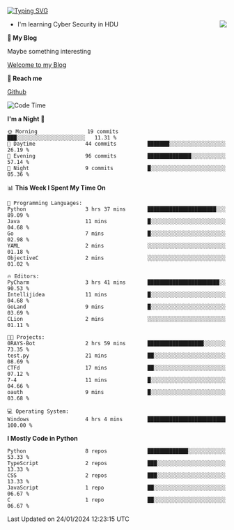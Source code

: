 [![Typing SVG](https://readme-typing-svg.herokuapp.com?font=Fira+Code&pause=1000&random=false&width=450&height=60&lines=Hello+%F0%9F%91%8B%F0%9F%8F%BB;I'm+JBNRZ)](https://git.io/typing-svg)

<a href="#">
  <img align="right" src="https://github-readme-stats.vercel.app/api?username=JBNRZ&show_icons=true&bg_color=15,f2f7fd,E0EAFC" />
</a>

- I'm learning Cyber Security in HDU

 **🌱 My Blog**

Maybe something interesting

[Welcome to my Blog](https://jbnrz.com.cn/)

 **💬 Reach me** 

[Github](https://github.com/JBNRZ)


<!--START_SECTION:waka-->
![Code Time](http://img.shields.io/badge/Code%20Time-274%20hrs%2055%20mins-blue)

**I'm a Night 🦉** 

```text
🌞 Morning                19 commits          ███░░░░░░░░░░░░░░░░░░░░░░   11.31 % 
🌆 Daytime                44 commits          ███████░░░░░░░░░░░░░░░░░░   26.19 % 
🌃 Evening                96 commits          ██████████████░░░░░░░░░░░   57.14 % 
🌙 Night                  9 commits           █░░░░░░░░░░░░░░░░░░░░░░░░   05.36 % 
```


📊 **This Week I Spent My Time On** 

```text
💬 Programming Languages: 
Python                   3 hrs 37 mins       ██████████████████████░░░   89.09 % 
Java                     11 mins             █░░░░░░░░░░░░░░░░░░░░░░░░   04.68 % 
Go                       7 mins              █░░░░░░░░░░░░░░░░░░░░░░░░   02.98 % 
YAML                     2 mins              ░░░░░░░░░░░░░░░░░░░░░░░░░   01.18 % 
ObjectiveC               2 mins              ░░░░░░░░░░░░░░░░░░░░░░░░░   01.02 % 

🔥 Editors: 
PyCharm                  3 hrs 41 mins       ███████████████████████░░   90.53 % 
Intellijidea             11 mins             █░░░░░░░░░░░░░░░░░░░░░░░░   04.68 % 
GoLand                   9 mins              █░░░░░░░░░░░░░░░░░░░░░░░░   03.69 % 
CLion                    2 mins              ░░░░░░░░░░░░░░░░░░░░░░░░░   01.11 % 

🐱‍💻 Projects: 
0RAYS-Bot                2 hrs 59 mins       ██████████████████░░░░░░░   73.35 % 
test.py                  21 mins             ██░░░░░░░░░░░░░░░░░░░░░░░   08.69 % 
CTFd                     17 mins             ██░░░░░░░░░░░░░░░░░░░░░░░   07.12 % 
7-4                      11 mins             █░░░░░░░░░░░░░░░░░░░░░░░░   04.66 % 
oauth                    9 mins              █░░░░░░░░░░░░░░░░░░░░░░░░   03.68 % 

💻 Operating System: 
Windows                  4 hrs 4 mins        █████████████████████████   100.00 % 
```

**I Mostly Code in Python** 

```text
Python                   8 repos             █████████████░░░░░░░░░░░░   53.33 % 
TypeScript               2 repos             ███░░░░░░░░░░░░░░░░░░░░░░   13.33 % 
CSS                      2 repos             ███░░░░░░░░░░░░░░░░░░░░░░   13.33 % 
JavaScript               1 repo              ██░░░░░░░░░░░░░░░░░░░░░░░   06.67 % 
C                        1 repo              ██░░░░░░░░░░░░░░░░░░░░░░░   06.67 % 
```




 Last Updated on 24/01/2024 12:23:15 UTC
<!--END_SECTION:waka-->
